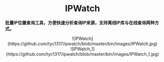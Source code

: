 # <center>IPWatch
**批量IP位置查询工具，方便快速分析查询IP来源，支持离线IP库与在线查询两种方式。**
<br/>
<center>![IPWatch](https://github.com/tyc1317/ipwatch/blob/master/bin/images/IPWatch.jpg)
<center>![IPWatch_1](https://github.com/tyc1317/ipwatch/blob/master/bin/images/IPWatch_1.jpg)